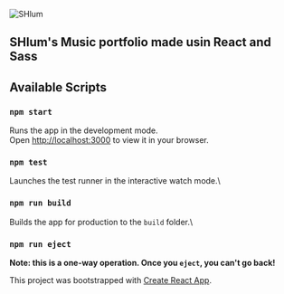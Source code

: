 ![SHlum](https://slum.broccolirecords.com/images/demon.gif)

## SHlum's Music portfolio made usin React and Sass

## Available Scripts

### `npm start`

Runs the app in the development mode.\
Open [http://localhost:3000](http://localhost:3000) to view it in your browser.

### `npm test`

Launches the test runner in the interactive watch mode.\

### `npm run build`

Builds the app for production to the `build` folder.\

### `npm run eject`

**Note: this is a one-way operation. Once you `eject`, you can't go back!**


This project was bootstrapped with [Create React App](https://github.com/facebook/create-react-app).

